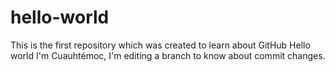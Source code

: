 # hello-world
This is the first repository which was created to learn about GitHub
Hello world I'm Cuauhtémoc, I'm editing a branch to know about commit changes.
